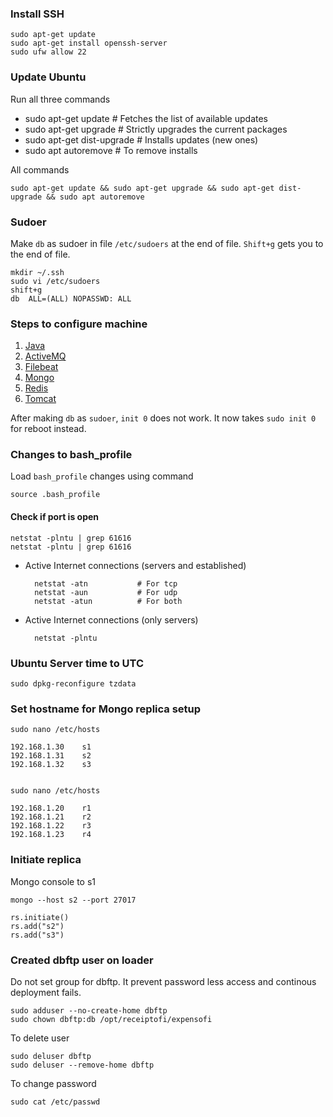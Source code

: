 ### Install SSH
    
    sudo apt-get update
    sudo apt-get install openssh-server
    sudo ufw allow 22
    
### Update Ubuntu
Run all three commands
    
- sudo apt-get update        # Fetches the list of available updates
- sudo apt-get upgrade       # Strictly upgrades the current packages
- sudo apt-get dist-upgrade  # Installs updates (new ones)
- sudo apt autoremove        # To remove installs 

All commands 

    sudo apt-get update && sudo apt-get upgrade && sudo apt-get dist-upgrade && sudo apt autoremove

### Sudoer
Make `db` as sudoer in file `/etc/sudoers` at the end of file. `Shift+g` gets you to the end of file.

    mkdir ~/.ssh
    sudo vi /etc/sudoers
    shift+g
    db  ALL=(ALL) NOPASSWD: ALL
    
### Steps to configure machine
    
01. [Java](documentation/ubuntu/java.md)
01. [ActiveMQ](documentation/ubuntu/activemq.md)
01. [Filebeat](documentation/ubuntu/filebeat.md)
01. [Mongo](documentation/ubuntu/mongo.md)
01. [Redis](documentation/ubuntu/redis.md)
01. [Tomcat](documentation/ubuntu/tomcat.md)
    
After making `db` as `sudoer`, `init 0` does not work. It now takes `sudo init 0` for reboot instead.
### Changes to bash_profile
Load `bash_profile` changes using command

    source .bash_profile

#### Check if port is open 
    
    netstat -plntu | grep 61616
    netstat -plntu | grep 61616
    
- Active Internet connections (servers and established)
    
        netstat -atn           # For tcp
        netstat -aun           # For udp
        netstat -atun          # For both

- Active Internet connections (only servers)
    
        netstat -plntu
    
### Ubuntu Server time to UTC
    
    sudo dpkg-reconfigure tzdata    
    
### Set hostname for Mongo replica setup
    
    sudo nano /etc/hosts
    
    192.168.1.30    s1
    192.168.1.31    s2
    192.168.1.32    s3
    
    
    sudo nano /etc/hosts
        
    192.168.1.20    r1
    192.168.1.21    r2
    192.168.1.22    r3
    192.168.1.23    r4
    
### Initiate replica
Mongo console to s1   
 
    mongo --host s2 --port 27017
    
    rs.initiate()
    rs.add("s2")
    rs.add("s3")
    
### Created dbftp user on loader
Do not set group for dbftp. It prevent password less access and continous deployment fails.  

    sudo adduser --no-create-home dbftp
    sudo chown dbftp:db /opt/receiptofi/expensofi
    
To delete user
    
    sudo deluser dbftp
    sudo deluser --remove-home dbftp
    
To change password
    
    sudo cat /etc/passwd